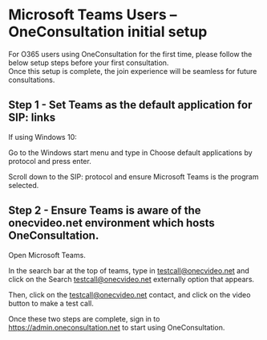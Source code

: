 # Microsoft Teams Users – OneConsultation initial setup
 
For O365 users using OneConsultation for the first time, please follow the below setup steps before your first consultation.  
Once this setup is complete, the join experience will be seamless for future consultations.
 
## Step 1 - Set Teams as the default application for SIP: links
 
If using Windows 10:
 
Go to the Windows start menu and type in Choose default applications by protocol and press enter.
 
Scroll down to the SIP: protocol and ensure Microsoft Teams is the program selected.

 
## Step 2 - Ensure Teams is aware of the onecvideo.net environment which hosts OneConsultation.
 
Open Microsoft Teams.
 
In the search bar at the top of teams, type in testcall@onecvideo.net and click on the Search testcall@onecvideo.net externally option that appears.
 
Then, click on the testcall@onecvideo.net contact, and click on the video button to make a test call.

 
Once these two steps are complete, sign in to https://admin.oneconsultation.net to start using OneConsultation.
